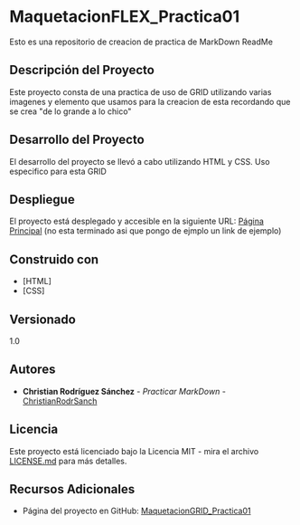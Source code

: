 # MaquetacionFLEX_Practica01
  Esto es una repositorio de creacion de practica de MarkDown ReadMe

## Descripción del Proyecto
  Este proyecto consta de una practica de uso de GRID utilizando varias imagenes y elemento que usamos para la creacion de esta recordando que se crea "de lo grande a lo chico"

## Desarrollo del Proyecto
El desarrollo del proyecto se llevó a cabo utilizando HTML y CSS.
Uso especifico para esta GRID

## Despliegue
El proyecto está desplegado y accesible en la siguiente URL: [Página Principal](https://www.ejemplo.com) (no esta terminado asi que pongo de ejmplo un link de ejemplo)

## Construido con
- [HTML]
- [CSS]


## Versionado
1.0

## Autores
- **Christian Rodríguez Sánchez** - *Practicar MarkDown* - [ChristianRodrSanch](https://github.com/ChristianRodrSanch)

## Licencia
Este proyecto está licenciado bajo la Licencia MIT - mira el archivo [LICENSE.md](LICENSE.md) para más detalles.

## Recursos Adicionales
- Página del proyecto en GitHub: [MaquetacionGRID_Practica01](https://github.com/ChristianRodrSanch/MaquetacionGRID_Practica01/tree/main)

